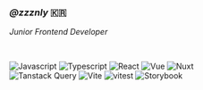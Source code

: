 ### <i>@zzznly</i> 🇰🇷
<i>Junior Frontend Developer</i>

<br/>

![Javascript](https://img.shields.io/badge/JavaScript-%2320232a?style=flat&logo=JavaScript&logoColor=F7DF1E)
![Typescript](https://img.shields.io/badge/TypeScript-%2320232a?style=flat&logo=TypeScript&logoColor=3178C6)
![React](https://img.shields.io/badge/React-%2320232a.svg?style=flat&logo=React&logoColor=%2361DAFB)
![Vue](https://img.shields.io/badge/-Vue.js-%2320232a.svg?style=flat&logo=vuedotjs)
![Nuxt](https://img.shields.io/badge/-Nuxt.js-%2320232a.svg?style=flat&logo=nuxtdotjs)
<br/>
![Tanstack Query](https://img.shields.io/badge/-Tanstack%20Query-FF4154?style=flat&logo=react%20query&logoColor=white)
![Vite](https://img.shields.io/badge/vite-%23646CFF.svg?style=flat&logo=vite&logoColor=white)
![vitest](https://img.shields.io/badge/-vitest-%23FFFFFF?style=flat&logo=vitest&logoColor=058a5e)
![Storybook](https://img.shields.io/badge/-Storybook-FF4785?style=flat&logo=storybook&logoColor=white)
